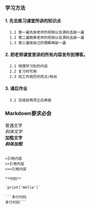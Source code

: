### 学习方法  
  #### 1. 先去练习课堂所讲的知识点
      1.1 第一遍先按老师的视频以及源码去敲一遍
      1.2 第二遍脱离老师的视频以及源码去敲一遍
      1.3 第三遍按自己的理解再敲一遍
  #### 2. 把老师课堂里讲的所有内容发布到博客。
      2.1 梳理学习到的内容
      2.2 复习时可用
      2.3 找工作简历的亮点/粉丝  
  #### 3. 课后作业
      3.1 完成前两项之后再做
      
### Markdown要求必会  

普通文字  
*斜体文字*  
**加粗文字**  
***斜体加粗***  
~~~要删除的文字~~~  

>引用内容  
>>引用内容  
>>>引用内容  
  
**代码**

`print('Hello')`
  
```多行代码
多行代码```
